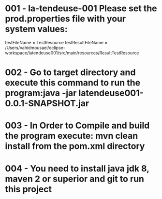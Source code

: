 # 001 - la-tendeuse-001 Please set the prod.properties file with your system values:
testFileName = TestResource
testResultFileName = /Users/vahidmousaei/eclipse-workspace/latendeuse001/src/main/resources/ResultTestResource
# 002 - Go to target directory and execute this command to run the program:java -jar latendeuse001-0.0.1-SNAPSHOT.jar
# 003 - In Order to Compile and build the program execute: mvn clean install from the pom.xml directory
# 004 - You need to install java jdk 8, maven 2 or superior and git to run this project
